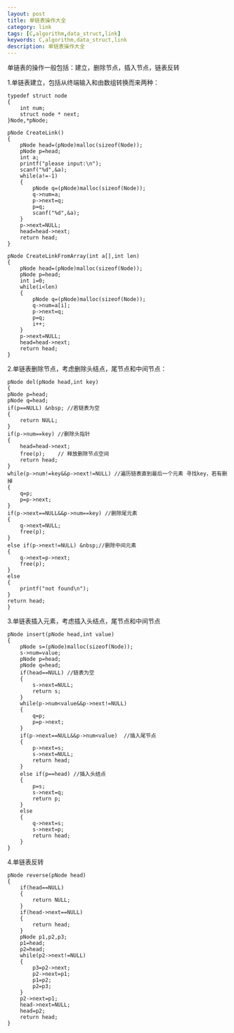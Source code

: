 ```yaml
---
layout: post
title: 单链表操作大全
category: link
tags: [C,algorithm,data_struct,link]
keywords: C,algorithm,data_struct,link
description: 单链表操作大全
---
```

单链表的操作一般包括：建立，删除节点，插入节点，链表反转  

1.单链表建立，包括从终端输入和由数组转换而来两种：

	typedef struct node
	{
	    int num;
	    struct node * next;
	}Node,*pNode;
	
	pNode CreateLink()
	{
	    pNode head=(pNode)malloc(sizeof(Node));
	    pNode p=head;
	    int a;
	    printf("please input:\n");
	    scanf("%d",&a);
	    while(a!=-1)
	    {
	        pNode q=(pNode)malloc(sizeof(Node));
	        q->num=a;
	        p->next=q;
	        p=q;
	        scanf("%d",&a);
	    }
	    p->next=NULL;
	    head=head->next;
	    return head;
	}
	
	pNode CreateLinkFromArray(int a[],int len)
	{
	    pNode head=(pNode)malloc(sizeof(Node));
	    pNode p=head;
	    int i=0;
	    while(i<len)
	    {
	        pNode q=(pNode)malloc(sizeof(Node));
	        q->num=a[i];
	        p->next=q;
	        p=q;
	        i++;
	    }
	    p->next=NULL;
	    head=head->next;
	    return head;
	}

2.单链表删除节点，考虑删除头结点，尾节点和中间节点：  

	pNode del(pNode head,int key)
	{
	pNode p=head;
	pNode q=head;
	if(p==NULL) &nbsp; //若链表为空
	{
	    return NULL;
	}
	if(p->num==key) //删除头指针
	{
	    head=head->next;
	    free(p);    // 释放删除节点空间
	    return head;
	}
	while(p->num!=key&&p->next!=NULL) //遍历链表直到最后一个元素 寻找key，若有删掉
	{
	    q=p;
	    p=p->next;
	}
	if(p->next==NULL&&p->num==key) //删除尾元素
	{
	    q->next=NULL;
	    free(p);
	}
	else if(p->next!=NULL) &nbsp;//删除中间元素
	{
	    q->next=p->next;
	    free(p);
	}
	else
	{
	    printf("not found\n");
	}
	return head;
	}

3.单链表插入元素，考虑插入头结点，尾节点和中间节点  

	pNode insert(pNode head,int value)
	{
	    pNode s=(pNode)malloc(sizeof(Node));
	    s->num=value;
	    pNode p=head;
	    pNode q=head;
	    if(head==NULL) //链表为空
	    {
	        s->next=NULL;
	        return s;
	    }
	    while(p->num<value&&p->next!=NULL)
	    {
	        q=p;
	        p=p->next;
	    }
	    if(p->next==NULL&&p->num<value)  //插入尾节点
	    {
	        p->next=s;
	        s->next=NULL;
	        return head;
	    }
	    else if(p==head) //插入头结点
	    {
	        p=s;
	        s->next=q;
	        return p;
	    }
	    else
	    {
	        q->next=s;
	        s->next=p;
	        return head;
	    }
	}

4.单链表反转  

	pNode reverse(pNode head)
	{
	    if(head==NULL)
	    {
	        return NULL;
	    }
	    if(head->next==NULL)
	    {
	        return head;
	    }
	    pNode p1,p2,p3;
	    p1=head;
	    p2=head;
	    while(p2->next!=NULL)
	    {
	        p3=p2->next;
	        p2->next=p1;
	        p1=p2;
	        p2=p3;
	    }
	    p2->next=p1;
	    head->next=NULL;
	    head=p2;
	    return head;
	}